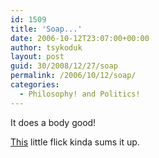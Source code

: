 ```yaml
---
id: 1509
title: 'Soap...'
date: 2006-10-12T23:07:00+00:00
author: tsykoduk
layout: post
guid: 30/2008/12/27/soap
permalink: /2006/10/12/soap/
categories:
  - Philosophy! and Politics!
---
```

<p>It does a body good!</p>


<p><a href="http://www.campaignforrealbeauty.com/home_films_evolution_v2.swf">This</a> little flick kinda sums it up.</p>